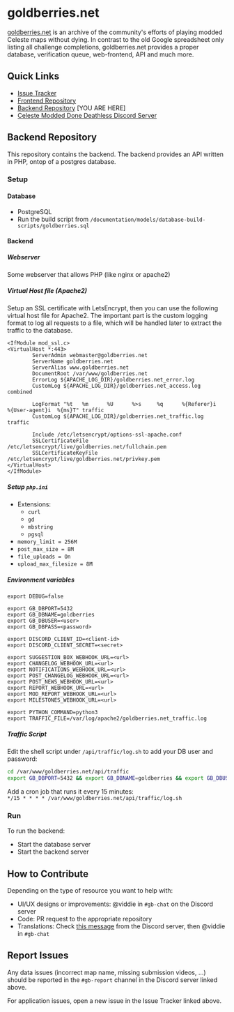 # goldberries.net

[goldberries.net](https://goldberries.net) is an archive of the community's efforts of playing modded Celeste maps without dying. In contrast to the old Google spreadsheet only listing all challenge completions, goldberries.net provides a proper database, verification queue, web-frontend, API and much more.

## Quick Links

- [Issue Tracker](https://github.com/yoshiyoshyosh/goldberries/issues)
- [Frontend Repository](https://github.com/viddie/goldberries-frontend)
- [Backend Repository](https://github.com/viddie/goldberries-backend) [YOU ARE HERE]
- [Celeste Modded Done Deathless Discord Server](https://discord.gg/GeJvmMycaC)

## Backend Repository

This repository contains the backend. The backend provides an API written in PHP, ontop of a postgres database.

### Setup

#### Database

- PostgreSQL
- Run the build script from `/documentation/models/database-build-scripts/goldberries.sql`

#### Backend

##### Webserver

Some webserver that allows PHP (like nginx or apache2)

##### Virtual Host file (Apache2)

Setup an SSL certificate with LetsEncrypt, then you can use the following virtual host file for Apache2. The important part is the custom logging format to log all requests to a file, which will be handled later to extract the traffic to the database.

```
<IfModule mod_ssl.c>
<VirtualHost *:443>
        ServerAdmin webmaster@goldberries.net
        ServerName goldberries.net
        ServerAlias www.goldberries.net
        DocumentRoot /var/www/goldberries.net
        ErrorLog ${APACHE_LOG_DIR}/goldberries.net_error.log
        CustomLog ${APACHE_LOG_DIR}/goldberries.net_access.log combined

        LogFormat "%t   %m      %U      %>s     %q      %{Referer}i     %{User-agent}i  %{ms}T" traffic
        CustomLog ${APACHE_LOG_DIR}/goldberries.net_traffic.log traffic

        Include /etc/letsencrypt/options-ssl-apache.conf
        SSLCertificateFile /etc/letsencrypt/live/goldberries.net/fullchain.pem
        SSLCertificateKeyFile /etc/letsencrypt/live/goldberries.net/privkey.pem
</VirtualHost>
</IfModule>
```

##### Setup `php.ini`

- Extensions:
  - `curl`
  - `gd`
  - `mbstring`
  - `pgsql`
- `memory_limit = 256M`
- `post_max_size = 8M`
- `file_uploads = On`
- `upload_max_filesize = 8M`

##### Environment variables

```
export DEBUG=false

export GB_DBPORT=5432
export GB_DBNAME=goldberries
export GB_DBUSER=<user>
export GB_DBPASS=<password>

export DISCORD_CLIENT_ID=<client-id>
export DISCORD_CLIENT_SECRET=<secret>

export SUGGESTION_BOX_WEBHOOK_URL=<url>
export CHANGELOG_WEBHOOK_URL=<url>
export NOTIFICATIONS_WEBHOOK_URL=<url>
export POST_CHANGELOG_WEBHOOK_URL=<url>
export POST_NEWS_WEBHOOK_URL=<url>
export REPORT_WEBHOOK_URL=<url>
export MOD_REPORT_WEBHOOK_URL=<url>
export MILESTONES_WEBHOOK_URL=<url>

export PYTHON_COMMAND=python3
export TRAFFIC_FILE=/var/log/apache2/goldberries.net_traffic.log
```

##### Traffic Script

Edit the shell script under `/api/traffic/log.sh` to add your DB user and password:

```sh
cd /var/www/goldberries.net/api/traffic
export GB_DBPORT=5432 && export GB_DBNAME=goldberries && export GB_DBUSER=<user> && export GB_DBPASS=<password> && export TRAFFIC_FILE=/var/log/apache2/goldberries.net_traffic.log && php log_traffic.php
```

Add a cron job that runs it every 15 minutes:  
`*/15 * * * * /var/www/goldberries.net/api/traffic/log.sh`

### Run

To run the backend:

- Start the database server
- Start the backend server

## How to Contribute

Depending on the type of resource you want to help with:

- UI/UX designs or improvements: @viddie in `#gb-chat` on the Discord server
- Code: PR request to the appropriate repository
- Translations: Check [this message](https://discord.com/channels/790156040653897749/1269306272776458321/1369597085090844803) from the Discord server, then @viddie in `#gb-chat`

## Report Issues

Any data issues (incorrect map name, missing submission videos, ...) should be reported in the `#gb-report` channel in the Discord server linked above.

For application issues, open a new issue in the Issue Tracker linked above.
